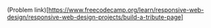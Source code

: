 (Problem link)[https://www.freecodecamp.org/learn/responsive-web-design/responsive-web-design-projects/build-a-tribute-page]
